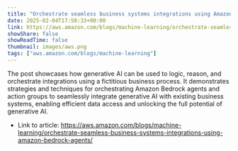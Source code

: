 ```yaml
---
title: "Orchestrate seamless business systems integrations using Amazon Bedrock Agents"
date: 2025-02-04T17:58:33+00:00
link: https://aws.amazon.com/blogs/machine-learning/orchestrate-seamless-business-systems-integrations-using-amazon-bedrock-agents/
showShare: false
showReadTime: false
thumbnail: images/aws.png
tags: ["aws.amazon.com/blogs/machine-learning"]
---
```

The post showcases how generative AI can be used to logic, reason, and orchestrate integrations using a fictitious business process. It demonstrates strategies and techniques for orchestrating Amazon Bedrock agents and action groups to seamlessly integrate generative AI with existing business systems, enabling efficient data access and unlocking the full potential of generative AI.

- Link to article: https://aws.amazon.com/blogs/machine-learning/orchestrate-seamless-business-systems-integrations-using-amazon-bedrock-agents/